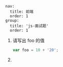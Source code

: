 ```
nav:
  title: 前端
  order: 1
group:
  title: 'js-面试题'
  order: 1
```

1. 请写出 foo 的值

   ```javascript
   var foo = 10 + '20';
   ```

2.
